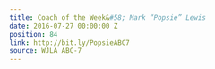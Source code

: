 ```yaml
---
title: Coach of the Week&#58; Mark “Popsie” Lewis
date: 2016-07-27 00:00:00 Z
position: 84
link: http://bit.ly/PopsieABC7
source: WJLA ABC-7
---
```


